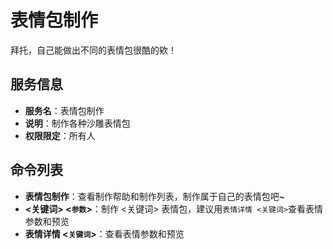 # 表情包制作

拜托，自己能做出不同的表情包很酷的欸！

## 服务信息

- **服务名**：表情包制作
- **说明**：制作各种沙雕表情包
- **权限限定**：所有人

## 命令列表

- **表情包制作**：查看制作帮助和制作列表，制作属于自己的表情包吧~
- **<关键词> <`参数`>**：制作 <关键词> 表情包，建议用`表情详情 <关键词>`查看表情参数和预览
- **表情详情 <`关键词`>**：查看表情参数和预览
